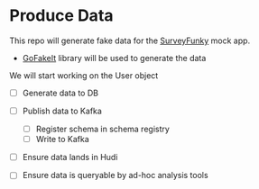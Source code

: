 # Produce Data

This repo will generate fake data for the [SurveyFunky](https://github.com/arelangi/SurveyFunky) mock app.

- [GoFakeIt](https://github.com/brianvoe/gofakeit) library will be used to generate the data


We will start working on the User object

- [ ] Generate data to DB
- [ ] Publish data to Kafka
	- [ ] Register schema in schema registry
	- [ ] Write to Kafka
- [ ] Ensure data lands in Hudi
- [ ] Ensure data is queryable by ad-hoc analysis tools


